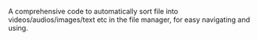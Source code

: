 A comprehensive code to automatically sort file into videos/audios/images/text etc in the file manager, for easy navigating and using.
